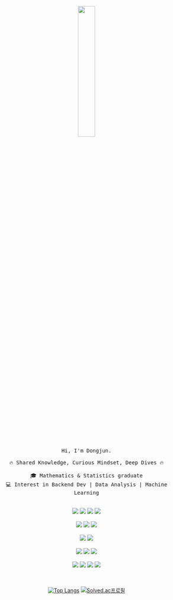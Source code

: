 <div align="center">
  <img src="https://github.com/user-attachments/assets/e7586ab9-996e-479c-817b-38aeabf39626" style="width:30%;">
  <br><br>
  <samp>
    Hi, I'm Dongjun.
    <br><br>
    🔥 Shared Knowledge, Curious Mindset, Deep Dives 🔥
    <br><br>
    🎓 Mathematics & Statistics graduate
    <br>
    💻 Interest in Backend Dev | Data Analysis | Machine Learning
    <br><br>
  </samp>
  <br>

  <img src="https://img.shields.io/badge/Java-E05126?style=flat-square&logo=openjdk&logoColor=white"/> 
  <img src="https://img.shields.io/badge/Kotlin-7F52FF?style=flat-square&logo=Kotlin&logoColor=white"/> 
  <img src="https://img.shields.io/badge/Spring Boot%20%7C%20Security-6DB33F?style=flat-square&logo=Spring&logoColor=white"/> 
  <img src="https://img.shields.io/badge/JPA-Hibernate-59666C?style=flat-square&logo=Hibernate&logoColor=white"/>
  <br><br>

  <img src="https://img.shields.io/badge/JavaScript-F7DF1E?style=flat-square&logo=javascript&logoColor=black"/> 
  <img src="https://img.shields.io/badge/HTML5-E34F26?style=flat-square&logo=html5&logoColor=white"/> 
  <img src="https://img.shields.io/badge/Thymeleaf-005F0F?style=flat-square&logo=thymeleaf&logoColor=white"/>
  <br><br>
  
  <img src="https://img.shields.io/badge/Python-3776AB?style=flat-square&logo=Python&logoColor=white"/>
  <img src="https://img.shields.io/badge/R-276DC3?style=flat-square&logo=r&logoColor=white"/>
  <br><br>

  <img src="https://img.shields.io/badge/MySQL-4479A1?style=flat-square&logo=MySQL&logoColor=white"/> 
  <img src="https://img.shields.io/badge/MongoDB Atlas-47A248?style=flat-square&logo=mongodb&logoColor=white"/> 
  <img src="https://img.shields.io/badge/Redis-DC382D?style=flat-square&logo=redis&logoColor=white"/>
  <br><br>

  <img src="https://img.shields.io/badge/Docker-2496ED?style=flat-square&logo=Docker&logoColor=white"/> 
  <img src="https://img.shields.io/badge/Selenium-43B02A?style=flat-square&logo=Selenium&logoColor=white"/>
  <img src="https://img.shields.io/badge/LLM%20Stack-Gemini_&_LangChain4j-4A90E2?style=flat-square&logo=google&logoColor=white"/> 
  <img src="https://img.shields.io/badge/ChatGPT-10A37F?style=flat-square&logo=openai&logoColor=white"/>
  <br><br>
  <br>

  [![Top Langs](https://github-readme-stats.vercel.app/api/top-langs/?username=qkqehenr7&layout=donut)](https://github.com/anuraghazra/github-readme-stats)
  [![Solved.ac프로필](http://mazassumnida.wtf/api/v2/generate_badge?boj=sunnyboy37)](https://solved.ac/sunnyboy37)
   
</div>
